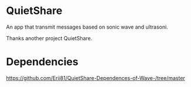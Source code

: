 # QuietShare

An app that transmit messages based on sonic wave and ultrasoni.

Thanks another project QuietShare.

# Dependencies

https://github.com/Erii81/QuietShare-Dependences-of-Wave-/tree/master
